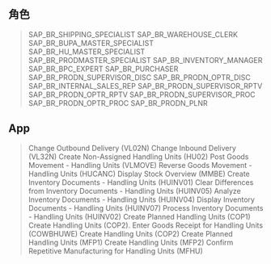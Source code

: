 ## 角色
> SAP_BR_SHIPPING_SPECIALIST
> SAP_BR_WAREHOUSE_CLERK
> SAP_BR_BUPA_MASTER_SPECIALIST
> SAP_BR_HU_MASTER_SPECIALIST
> SAP_BR_PRODMASTER_SPECIALIST
> SAP_BR_INVENTORY_MANAGER
> SAP_BR_BPC_EXPERT
> SAP_BR_PURCHASER
> SAP_BR_PRODN_SUPERVISOR_DISC
> SAP_BR_PRODN_OPTR_DISC
> SAP_BR_INTERNAL_SALES_REP
> SAP_BR_PRODN_SUPERVISOR_RPTV
> SAP_BR_PRODN_OPTR_RPTV
> SAP_BR_PRODN_SUPERVISOR_PROC
> SAP_BR_PRODN_OPTR_PROC
> SAP_BR_PRODN_PLNR
## App
> Change Outbound Delivery (VL02N)
> Change Inbound Delivery (VL32N)
> Create Non-Assigned Handling Units (HU02)
> Post Goods Movement - Handling Units (VLMOVE)
> Reverse Goods Movement - Handling Units (HUCANC)
> Display Stock Overview (MMBE)
> Create Inventory Documents - Handling Units (HUINV01)
> Clear Differences from Inventory Documents - Handling Units (HUINV05)
> Analyze Inventory Documents - Handling Units (HUINV04)
> Display Inventory Documents - Handling Units (HUINV07)
> Process Inventory Documents - Handling Units (HUINV02)
> Create Planned Handling Units (COP1)
> Create Handling Units (COP2).
> Enter Goods Receipt for Handling Units (COWBHUWE)
> Create Handling Units (COP2)
> Create Planned Handling Units (MFP1)
> Create Handling Units (MFP2)
> Confirm Repetitive Manufacturing for Handling Units (MFHU)